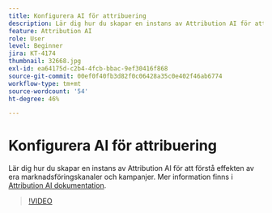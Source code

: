 ```yaml
---
title: Konfigurera AI för attribuering
description: Lär dig hur du skapar en instans av Attribution AI för att förstå effekten av dina marknadsföringskanaler och kampanjer.
feature: Attribution AI
role: User
level: Beginner
jira: KT-4174
thumbnail: 32668.jpg
exl-id: ea64175d-c2b4-4fcb-bbac-9ef30416f868
source-git-commit: 00ef0f40fb3d82f0c06428a35c0e402f46ab6774
workflow-type: tm+mt
source-wordcount: '54'
ht-degree: 46%

---
```


# Konfigurera AI för attribuering

Lär dig hur du skapar en instans av Attribution AI för att förstå effekten av era marknadsföringskanaler och kampanjer. Mer information finns i [Attribution AI dokumentation](https://experienceleague.adobe.com/docs/experience-platform/intelligent-services/attribution-ai/overview.html).

>[!VIDEO](https://video.tv.adobe.com/v/32668?learn=on)
